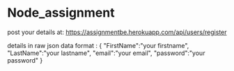 ﻿# Node_assignment
post your details at: https://assignmentbe.herokuapp.com/api/users/register

details in raw json data format :
{
    "FirstName":"your firstname",
    "LastName":"your lastname",
    "email":"your email",
    "password":"your password"
}
 
